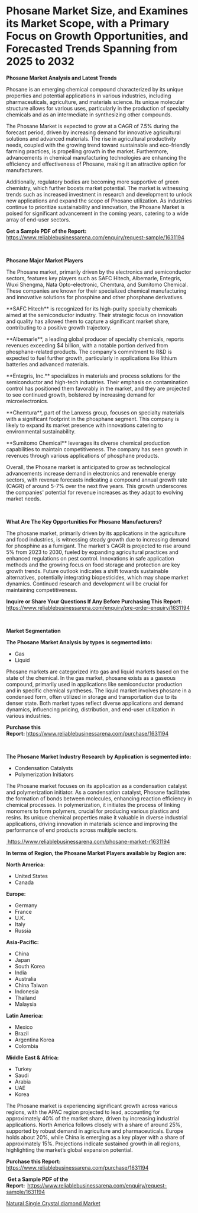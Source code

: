 <p><h1>Phosane Market Size, and Examines its Market Scope, with a Primary Focus on Growth Opportunities, and Forecasted Trends Spanning from 2025 to 2032</h1></p><p><strong>Phosane Market Analysis and Latest Trends</strong></p>
<p><p>Phosane is an emerging chemical compound characterized by its unique properties and potential applications in various industries, including pharmaceuticals, agriculture, and materials science. Its unique molecular structure allows for various uses, particularly in the production of specialty chemicals and as an intermediate in synthesizing other compounds.</p><p>The Phosane Market is expected to grow at a CAGR of 7.5% during the forecast period, driven by increasing demand for innovative agricultural solutions and advanced materials. The rise in agricultural productivity needs, coupled with the growing trend toward sustainable and eco-friendly farming practices, is propelling growth in the market. Furthermore, advancements in chemical manufacturing technologies are enhancing the efficiency and effectiveness of Phosane, making it an attractive option for manufacturers.</p><p>Additionally, regulatory bodies are becoming more supportive of green chemistry, which further boosts market potential. The market is witnessing trends such as increased investment in research and development to unlock new applications and expand the scope of Phosane utilization. As industries continue to prioritize sustainability and innovation, the Phosane Market is poised for significant advancement in the coming years, catering to a wide array of end-user sectors.</p></p>
<p><strong>Get a Sample PDF of the Report:&nbsp;</strong> <a href="https://www.reliablebusinessarena.com/enquiry/request-sample/1631194?utm_campaign=2039&utm_medium=2&utm_source=Github&utm_content=ia&utm_term=29032025&utm_id=phosane">https://www.reliablebusinessarena.com/enquiry/request-sample/1631194</a></p>
<p>&nbsp;</p>
<p><strong>Phosane Major Market Players</strong></p>
<p><p>The Phosane market, primarily driven by the electronics and semiconductor sectors, features key players such as SAFC Hitech, Albemarle, Entegris, Wuxi Shengma, Nata Opto-electronic, Chemtura, and Sumitomo Chemical. These companies are known for their specialized chemical manufacturing and innovative solutions for phosphine and other phosphane derivatives.</p><p>**SAFC Hitech** is recognized for its high-purity specialty chemicals aimed at the semiconductor industry. Their strategic focus on innovation and quality has allowed them to capture a significant market share, contributing to a positive growth trajectory. </p><p>**Albemarle**, a leading global producer of specialty chemicals, reports revenues exceeding $4 billion, with a notable portion derived from phosphane-related products. The company's commitment to R&D is expected to fuel further growth, particularly in applications like lithium batteries and advanced materials.</p><p>**Entegris, Inc.** specializes in materials and process solutions for the semiconductor and high-tech industries. Their emphasis on contamination control has positioned them favorably in the market, and they are projected to see continued growth, bolstered by increasing demand for microelectronics.</p><p>**Chemtura**, part of the Lanxess group, focuses on specialty materials with a significant footprint in the phosphane segment. This company is likely to expand its market presence with innovations catering to environmental sustainability.</p><p>**Sumitomo Chemical** leverages its diverse chemical production capabilities to maintain competitiveness. The company has seen growth in revenues through various applications of phosphane products.</p><p>Overall, the Phosane market is anticipated to grow as technological advancements increase demand in electronics and renewable energy sectors, with revenue forecasts indicating a compound annual growth rate (CAGR) of around 5-7% over the next five years. This growth underscores the companies' potential for revenue increases as they adapt to evolving market needs.</p></p>
<p>&nbsp;</p>
<p><strong>What Are The Key Opportunities For Phosane Manufacturers?</strong></p>
<p><p>The phosane market, primarily driven by its applications in the agriculture and food industries, is witnessing steady growth due to increasing demand for phosphine as a fumigant. The market's CAGR is projected to rise around 5% from 2023 to 2030, fueled by expanding agricultural practices and enhanced regulations on pest control. Innovations in safe application methods and the growing focus on food storage and protection are key growth trends. Future outlook indicates a shift towards sustainable alternatives, potentially integrating biopesticides, which may shape market dynamics. Continued research and development will be crucial for maintaining competitiveness.</p></p>
<p><strong>Inquire or Share Your Questions If Any Before Purchasing This Report:</strong> <a href="https://www.reliablebusinessarena.com/enquiry/pre-order-enquiry/1631194?utm_campaign=2039&utm_medium=2&utm_source=Github&utm_content=ia&utm_term=29032025&utm_id=phosane">https://www.reliablebusinessarena.com/enquiry/pre-order-enquiry/1631194</a></p>
<p>&nbsp;</p>
<p><strong>Market Segmentation</strong></p>
<p><strong>The Phosane Market Analysis by types is segmented into:</strong></p>
<p><ul><li>Gas</li><li>Liquid</li></ul></p>
<p><p>Phosane markets are categorized into gas and liquid markets based on the state of the chemical. In the gas market, phosane exists as a gaseous compound, primarily used in applications like semiconductor production and in specific chemical syntheses. The liquid market involves phosane in a condensed form, often utilized in storage and transportation due to its denser state. Both market types reflect diverse applications and demand dynamics, influencing pricing, distribution, and end-user utilization in various industries.</p></p>
<p><strong>Purchase this Report:&nbsp;</strong><a href="https://www.reliablebusinessarena.com/purchase/1631194?utm_campaign=2039&utm_medium=2&utm_source=Github&utm_content=ia&utm_term=29032025&utm_id=phosane">https://www.reliablebusinessarena.com/purchase/1631194</a></p>
<p>&nbsp;</p>
<p><strong>The Phosane Market Industry Research by Application is segmented into:</strong></p>
<p><ul><li>Condensation Catalysts</li><li>Polymerization Initiators</li></ul></p>
<p><p>The Phosane market focuses on its application as a condensation catalyst and polymerization initiator. As a condensation catalyst, Phosane facilitates the formation of bonds between molecules, enhancing reaction efficiency in chemical processes. In polymerization, it initiates the process of linking monomers to form polymers, crucial for producing various plastics and resins. Its unique chemical properties make it valuable in diverse industrial applications, driving innovation in materials science and improving the performance of end products across multiple sectors.</p></p>
<p><a href="https://www.reliablebusinessarena.com/phosane-market-r1631194?utm_campaign=2039&utm_medium=2&utm_source=Github&utm_content=ia&utm_term=29032025&utm_id=phosane">&nbsp;https://www.reliablebusinessarena.com/phosane-market-r1631194</a></p>
<p><strong>In terms of Region, the Phosane Market Players available by Region are:</strong></p>
<p>
    <p> <strong> North America: </strong>
        <ul>
            <li>United States</li>
            <li>Canada</li>
        </ul>
        </p> 
    <p> <strong> Europe: </strong>
        <ul>
            <li>Germany</li>
            <li>France</li>
            <li>U.K.</li>
            <li>Italy</li>
            <li>Russia</li>
        </ul>
        </p> 
    <p> <strong> Asia-Pacific: </strong>
        <ul>
            <li>China</li>
            <li>Japan</li>
            <li>South Korea</li>
            <li>India</li>
            <li>Australia</li>
            <li>China Taiwan</li>
            <li>Indonesia</li>
            <li>Thailand</li>
            <li>Malaysia</li>
        </ul>
        </p> 
    <p> <strong> Latin America: </strong>
        <ul>
            <li>Mexico</li>
            <li>Brazil</li>
            <li>Argentina Korea</li>
            <li>Colombia</li>
        </ul>
        </p> 
    <p> <strong> Middle East & Africa: </strong>
        <ul>
            <li>Turkey</li>
            <li>Saudi</li>
            <li>Arabia</li>
            <li>UAE</li>
            <li>Korea</li>
        </ul>
    </p>
    </p>
<p><p>The Phosane market is experiencing significant growth across various regions, with the APAC region projected to lead, accounting for approximately 40% of the market share, driven by increasing industrial applications. North America follows closely with a share of around 25%, supported by robust demand in agriculture and pharmaceuticals. Europe holds about 20%, while China is emerging as a key player with a share of approximately 15%. Projections indicate sustained growth in all regions, highlighting the market’s global expansion potential.</p></p>
<p><strong>Purchase this Report: </strong><a href="https://www.reliablebusinessarena.com/purchase/1631194?utm_campaign=2039&utm_medium=2&utm_source=Github&utm_content=ia&utm_term=29032025&utm_id=phosane">https://www.reliablebusinessarena.com/purchase/1631194</a></p>
<p>&nbsp;<strong>Get a Sample PDF of the Report:&nbsp;&nbsp;</strong><a href="https://www.reliablebusinessarena.com/enquiry/request-sample/1631194?utm_campaign=2039&utm_medium=2&utm_source=Github&utm_content=ia&utm_term=29032025&utm_id=phosane">https://www.reliablebusinessarena.com/enquiry/request-sample/1631194</a></p>
<p><strong></strong></p>
<p><p><a href="https://github.com/indrystar/Market-Research-Report-List-5/blob/main/natural-single-crystal-diamond-market.md?utm_campaign=2039&utm_medium=2&utm_source=Github&utm_content=ia&utm_term=29032025&utm_id=phosane">Natural Single Crystal diamond Market</a></p></p>